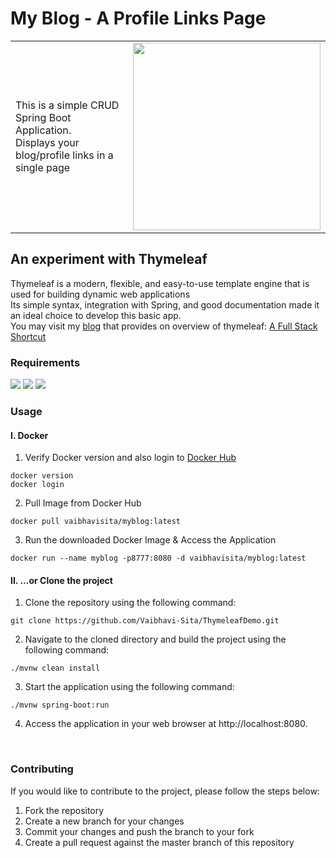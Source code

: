 # My Blog - A Profile Links Page

<table>
  <tr>
  <td>This is a simple CRUD Spring Boot Application.<br>
    Displays your blog/profile links in a single page   
  <td><img src="https://user-images.githubusercontent.com/52885102/216930012-a69134c9-3700-4d49-aa3c-00ebeba34a55.png" style="width:300px;">
  </tr>
</table>

## An experiment with Thymeleaf

Thymeleaf is a modern, flexible, and easy-to-use template engine that is used for building dynamic web applications  
Its simple syntax, integration with Spring, and good documentation made it an ideal choice to develop this basic app.   
You may visit my <a href="https://vaibhavigs.wixsite.com/epoch">blog</a> that provides on overview of thymeleaf: <a href="https://vaibhavigs.wixsite.com/epoch/post/a-full-stack-shortcut"> A Full Stack Shortcut</a>

### Requirements
<img src="https://badgen.net/badge/Java/17/green"> <img src="https://badgen.net/badge/Spring Boot/3.0.2/green"> <img src="https://badgen.net/badge/Thymeleaf/3.1/green">  

### Usage 
#### I. Docker
1. Verify Docker version and also login to <a href="https://hub.docker.com/repository/docker/vaibhavisita/myblog" target="_blank">Docker Hub</a>
```
docker version
docker login
```
2. Pull Image from Docker Hub
```
docker pull vaibhavisita/myblog:latest
```
3. Run the downloaded Docker Image & Access the Application
```
docker run --name myblog -p8777:8080 -d vaibhavisita/myblog:latest
```
  
#### II. ...or Clone the project
1. Clone the repository using the following command:
```
git clone https://github.com/Vaibhavi-Sita/ThymeleafDemo.git
```
2. Navigate to the cloned directory and build the project using the following command:
```
./mvnw clean install
```
3. Start the application using the following command:
```
./mvnw spring-boot:run
```
4. Access the application in your web browser at http://localhost:8080.

<br>

### Contributing
If you would like to contribute to the project, please follow the steps below:

1. Fork the repository
2. Create a new branch for your changes
3. Commit your changes and push the branch to your fork
4. Create a pull request against the master branch of this repository



